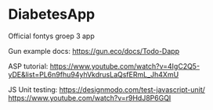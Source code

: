 # DiabetesApp
Official fontys groep 3 app 

Gun example docs:
https://gun.eco/docs/Todo-Dapp

ASP tutorial:
https://www.youtube.com/watch?v=4IgC2Q5-yDE&list=PL6n9fhu94yhVkdrusLaQsfERmL_Jh4XmU

JS Unit testing:
https://designmodo.com/test-javascript-unit/  
https://www.youtube.com/watch?v=r9HdJ8P6GQI
